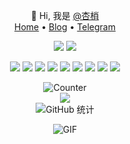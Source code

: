 <div align='center' >
  
👋 Hi, 我是 [@杏梢](https://github.com/hacamer)  
[Home](https://github.com/hacamer) •
[Blog](https://hacamer.ml) •
[Telegram](https://t.me/HacamerNachoneke_Bot)
  
  
![](https://img.shields.io/badge/Windows-10-2376bc?style=flat-square&logo=windows&logoColor=ffffff)
![](https://img.shields.io/badge/IDE-Visual%20Studio%20Code-blue?style=flat-square&logo=visual-studio-code&logoColor=ffffff)

![](https://img.shields.io/badge/-Git-f05032?style=flat-square&logo=git&logoColor=white)
![](https://img.shields.io/badge/-HTML5-E34F26?style=flat-square&logo=html5&logoColor=white)
![](https://img.shields.io/badge/-Linux-fcc624?style=flat-square&logo=linux&logoColor=white)
![](https://img.shields.io/badge/-JavaScript-f7e018?style=flat-square&logo=javascript&logoColor=white)
![](https://img.shields.io/badge/-Nginx-269539?style=flat-square&logo=nginx&logoColor=ffffff)
![](https://img.shields.io/badge/-Vue.js-4fc08d?style=flat-square&logo=vue.js&logoColor=ffffff)
![](https://img.shields.io/badge/-Docker-2496ED?style=flat-square&logo=docker&logoColor=ffffff)
![](https://img.shields.io/badge/-CSS3-1572B6?style=flat-square&logo=css3&logoColor=white)
![](https://img.shields.io/badge/-PHP-4F5B93?style=flat-square&logo=php&logoColor=white)

![Counter](https://count.getloli.com/get/@hacamer?theme=rule34)    
![](https://github-readme-stats.vercel.app/api/top-langs/?username=hacamer)  
![GitHub 统计](https://github-readme-stats.vercel.app/api?username=hacamer&count_private=true&theme=algolia&locale=cn&include_all_commits=true&show_icons=true)
<br>

<img align="center" alt="GIF" src="https://raw.githubusercontent.com/JoeyBling/JoeyBling/master/pic/pusheencode.gif" /> 

 </div>
